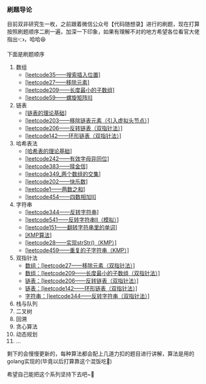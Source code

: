 ### 刷题导论

目前双非研究生一枚，之前跟着微信公众号【代码随想录】进行的刷题，现在打算按照刷题顺序二刷一遍，加深一下印象，如果有理解不对的地方希望各位看官大佬指出:point_left:，哈哈:laughing:

下面是刷题顺序

1. 数组
   - [[leetcode35——搜索插入位置]](https://www.cnblogs.com/zmk-c/p/14364877.html)
   - [[leetcode27——移除元素]](https://www.cnblogs.com/zmk-c/p/14370030.html)
   - [[leetcode209——长度最小的子数组]](https://www.cnblogs.com/zmk-c/p/14373306.html)
   - [[leetcode59——螺旋矩阵II]](https://www.cnblogs.com/zmk-c/p/14379352.html)
2. 链表
   - [[链表的理论基础]](https://www.cnblogs.com/zmk-c/p/14381423.html)
   - [[leetcode203——移除链表元素（引入虚拟头节点）]](https://www.cnblogs.com/zmk-c/p/14386950.html)
   - [[leetcode206——反转链表（双指针法）]](https://www.cnblogs.com/zmk-c/p/14390003.html)
   - [[leetcode142——环形链表（双指针法）]](https://www.cnblogs.com/zmk-c/p/14393976.html)
3. 哈希表法
   - [[哈希表的理论基础]](https://www.cnblogs.com/zmk-c/p/14396613.html)
   - [[leetcode242——有效字母异同位]](https://www.cnblogs.com/zmk-c/p/14398019.html)
   - [[leetcode383——赎金信]](https://www.cnblogs.com/zmk-c/p/14399460.html)
   - [[leetcode349_两个数组的交集]](https://www.cnblogs.com/zmk-c/p/14401011.html)
   - [[leetcode202——快乐数]](https://www.cnblogs.com/zmk-c/p/14403039.html)
   - [[leetcode1——两数之和]](https://www.cnblogs.com/zmk-c/p/14404271.html)
   - [[leetcode454——四数相加II]](https://www.cnblogs.com/zmk-c/p/14404279.html)
4. 字符串
   - [[leetcode344——反转字符串]](https://www.cnblogs.com/zmk-c/p/14406933.html)
   - [[leetcode541——反转字符串II（模拟）]](https://www.cnblogs.com/zmk-c/p/14406983.html)
   - [[leetcode151——翻转字符串里的单词]](https://www.cnblogs.com/zmk-c/p/14407077.html)
   - [[KMP算法]](https://www.cnblogs.com/zmk-c/p/14409513.html)
   - [[leetcode28——实现strStr()（KMP）]](https://www.cnblogs.com/zmk-c/p/14411448.html)
   - [[leetcode459——重复的子字符串（KMP）]](https://www.cnblogs.com/zmk-c/p/14416911.html)
5. 双指针法
   - [数组：[leetcode27——移除元素（双指针法）]](https://www.cnblogs.com/zmk-c/p/14370030.html)
   - [数组：[leetcode209——长度最小的子数组（双指针法）]](https://www.cnblogs.com/zmk-c/p/14373306.html)
   - [链表：[leetcode206——反转链表（双指针法）]](https://www.cnblogs.com/zmk-c/p/14390003.html)
   - [链表：[leetcode142——环形链表（双指针法）]](https://www.cnblogs.com/zmk-c/p/14393976.html)
   - [字符串：[leetcode344——反转字符串（双指针法）]](https://www.cnblogs.com/zmk-c/p/14406933.html)
6. 栈与队列
7. 二叉树
8. 回溯
9. 贪心算法
10. 动态规划
11. ...

剩下的会慢慢更新的，每种算法都会配上几道力扣的题目进行讲解，算法是用的golang实现的(毕竟以后打算靠这个混饭吃:rice:)

希望自己能把这个系列坚持下去吧~:beers:

